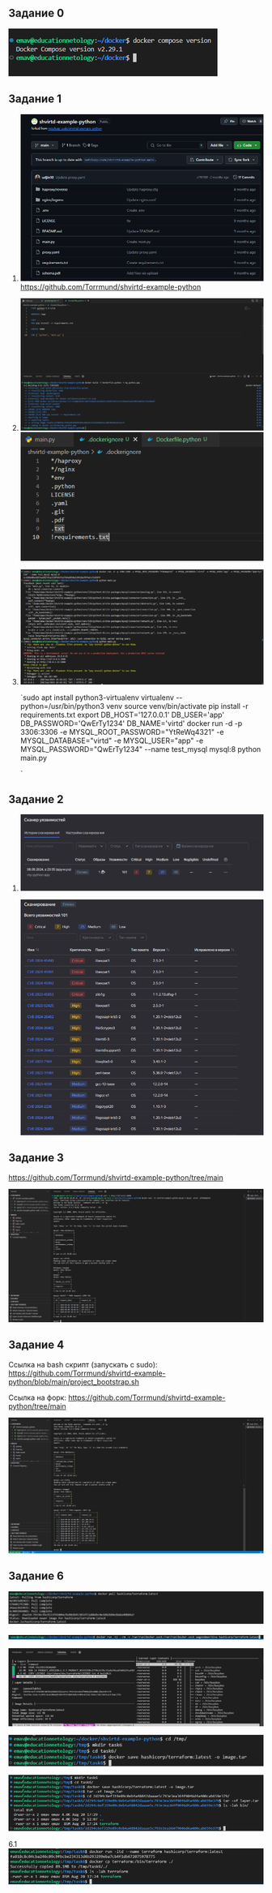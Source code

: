 ## Задание 0

![1725808443196](image/README/1725808443196.png)

## Задание 1

1. ![1725808615391](image/README/1725808615391.png)
   https://github.com/Torrmund/shvirtd-example-python
2. ![1725810400235](image/README/1725810400235.png) ![1725810438670](image/README/1725810438670.png)
3. ![1725820140401](image/README/1725820140401.png)

   `sudo apt install python3-virtualenv
   virtualenv --python=/usr/bin/python3 venv
   source venv/bin/activate
   pip install -r requirements.txt
   export DB_HOST='127.0.0.1' DB_USER='app' DB_PASSWORD='QwErTy1234' DB_NAME='virtd'
   docker run -d -p 3306:3306 -e MYSQL_ROOT_PASSWORD="YtReWq4321" -e MYSQL_DATABASE="virtd" -e MYSQL_USER="app" -e MYSQL_PASSWORD="QwErTy1234" --name test_mysql mysql:8
   python main.py

   `

## Задание 2

1. ![1725824190143](image/README/1725824190143.png)

   ![1725824219228](image/README/1725824219228.png)

## Задание 3

https://github.com/Torrmund/shvirtd-example-python/tree/main

![1725876948440](image/README/1725876948440.png)

## Задание 4

Ссылка на bash скрипт (запускать с sudo):
https://github.com/Torrmund/shvirtd-example-python/blob/main/project_bootstrap.sh

Ссылка на форк:
https://github.com/Torrmund/shvirtd-example-python/tree/main

![1725877702186](image/README/1725877702186.png)



## Задание 6

![1725883332843](image/README/1725883332843.png)

![1725883355360](image/README/1725883355360.png)

![1725883379301](image/README/1725883379301.png)

![1725883469604](image/README/1725883469604.png)

![1725883681998](image/README/1725883681998.png)


6.1
 ![1725893970887](image/README/1725893970887.png)

